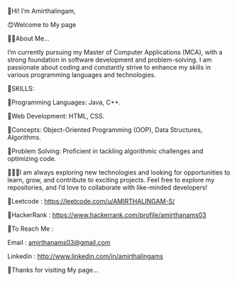 👋Hi! I’m Amirthalingam,

😊Welcome to My page

👨‍🎓About Me…

I’m currently pursuing my Master of Computer
Applications (MCA), with a strong foundation in software
development and problem-solving. I am passionate about
coding and constantly strive to enhance my skills in various
programming languages and technologies.

📝SKILLS:

📍Programming Languages: Java, C++.

📍Web Development: HTML, CSS.

📍Concepts: Object-Oriented Programming (OOP),
Data Structures, Algorithms.

📍Problem Solving: Proficient in tackling algorithmic
challenges and optimizing code.

🙋🏻‍♂️I am always exploring new technologies and looking for
opportunities to learn, grow, and contribute to exciting
projects. Feel free to explore my repositories, and I’d love to
collaborate with like-minded developers!


📌Leetcode : https://leetcode.com/u/AMIRTHALINGAM-S/

📌HackerRank : https://www.hackerrank.com/profile/amirthanams03

🔖To Reach Me :

Email : amirthanams03@gmail.com

Linkedin : http://www.linkedin.com/in/amirthalingams

🙏Thanks for visiting My page…
